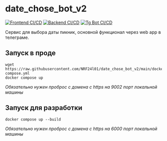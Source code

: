 # date_chose_bot_v2
[![Frontend CI/CD](https://github.com/NRF24l01/date_chose_bot_v2/actions/workflows/frontend.yml/badge.svg)](https://github.com/NRF24l01/date_chose_bot_v2/actions/workflows/frontend.yml)
[![Backend CI/CD](https://github.com/NRF24l01/date_chose_bot_v2/actions/workflows/backend.yml/badge.svg)](https://github.com/NRF24l01/date_chose_bot_v2/actions/workflows/backend.yml)
[![Tg Bot CI/CD](https://github.com/NRF24l01/date_chose_bot_v2/actions/workflows/bot.yml/badge.svg)](https://github.com/NRF24l01/date_chose_bot_v2/actions/workflows/bot.yml)

Сервис для выбора даты пикник, основной функционал через web app в телеграме.

## Запуск в проде
```shell
wget https://raw.githubusercontent.com/NRF24l01/date_chose_bot_v2/main/docker-compose.yml
docker compose up
```
*Обязательно нужен проброс с домена с https на 9002 порт локальной машины*

## Запуск для разработки
```shell
docker compose up --build
```
*Обязательно нужен проброс с домена с https на 6000 порт локальной машины*